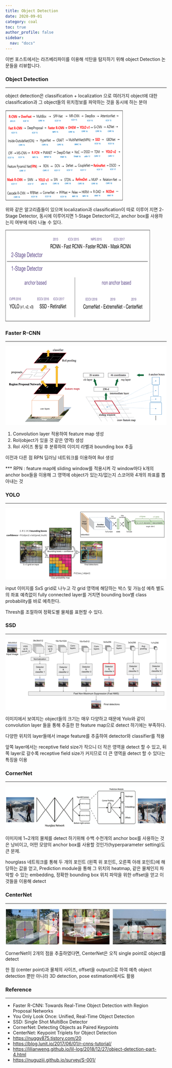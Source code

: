 ```yaml
---
title: Object Detection
date: 2020-09-01
category: coal
toc: true
author_profile: false
sidebar:
  nav: "docs"
---
```




이번 포스트에서는 라즈베리파이를 이용해 석탄을 탐지하기 위해 object Detection 논문들을 리뷰합니다.

### Object Detection
---

object detection은 classification + localization 으로 여러가지 object에 대한 classification과 그 object들의 위치정보를 파악하는 것을 동시에 하는 분야

![object_detect](https://raw.githubusercontent.com/junha-lee/junha-lee.github.io/main/assets/images/object-detection-1.png)

위와 같은 알고리즘들이 있으며 localization과 classification이 따로 이루어 지면 2-Stage Detector, 동시에 이루어지면 1-Stage Detector이고, anchor box를 사용하는지 여부에 따라 나눌 수 있다.

![object_detect](https://raw.githubusercontent.com/junha-lee/junha-lee.github.io/main/assets/images/object-detection.png)

### Faster R-CNN
---

![object_detect](https://raw.githubusercontent.com/junha-lee/junha-lee.github.io/main/assets/images/fasterr-cnn.png)

1. Convolution layer 적용하여 feature map 생성
2. RoI(object가 있을 것 같은 영역) 생성
3. RoI 사이즈 통일 후 분류하여 이미지 라벨과 bounding box 추출

이전과 다른 점
RPN 딥러닝 네트워크를 이용하여 RoI 생성

*** RPN : feature map에 sliding window를 적용시켜 각 window마다 k개의 anchor box들을 이용해 그 영역에 object가 있는지/없는지 스코어와 4개의 좌표를 뽑아내는 것


### YOLO
---
![object_detect](https://raw.githubusercontent.com/junha-lee/junha-lee.github.io/main/assets/images/yolo.png)

input 이미지를 SxS grid로 나누고 각 grid 영역에 해당하는 박스 및 가능성 예측 별도의 좌표 예측없이 fully connected layer를 거치면 bounding box별 class probability를 바로 예측한다.

Thresh를 조절하여 정확도별 물체를 표현할 수 있다.

### SSD
---
![object_detect](https://raw.githubusercontent.com/junha-lee/junha-lee.github.io/main/assets/images/ssd.png)

이미지에서 보여지는 object들의 크기는 매우 다양하고  때문에 Yolo와 같이 convolution layer 들을 통해 추출한 한 feature map으로 detect 하기에는 부족하다.

다양한 위치의 layer들에서 image feature를 추출하여 detector와 classifier를 적용

앞쪽 layer에서는 receptive field size가 작으니 더 작은 영역을 detect 할 수 있고, 뒤쪽 layer로 갈수록 receptive field size가 커지므로 더 큰 영역을 detect 할 수 있다는 특징을 이용

### CornerNet
---
![object_detect](https://raw.githubusercontent.com/junha-lee/junha-lee.github.io/main/assets/images/cornernet.png)

이미지에 1~2개의 물체를 detect 하기위해 수백 수천개의 anchor box를 사용하는 것은 낭비이고, 어떤 모양의 anchor box를 사용할 것인가(hyperparameter setting)도 큰 문제.

hourglass 네트워크를 통해 두 개의 포인트 (왼쪽 위 포인트, 오른쪽 아래 포인트)에 해당하는 값을 얻고, Prediction module을 통해 그 위치의 heatmap, 같은 물체인지 파악할 수 있는 embedding, 정확한 bounding box 위치 파악을 위한 offset을 얻고 이것들을 이용해 detect

### CenterNet
---

![object_detect](https://raw.githubusercontent.com/junha-lee/junha-lee.github.io/main/assets/images/centernet.png)

CornerNet이 2개의 점을 추출하였다면, CenterNet은 오직 single point로 object를 detect 

한 점 (center point)과 물체의 사이즈, offset을 output으로 하여 예측 object detection 뿐만 아니라 3D detection, pose estimation에서도 활용


### Reference
---

* Faster R-CNN: Towards Real-Time Object Detection with Region Proposal Networks
* You Only Look Once: Unified, Real-Time Object Detection
* SSD: Single Shot MultiBox Detector
* CornerNet: Detecting Objects as Paired Keypoints
* CenterNet: Keypoint Triplets for Object Detection
* https://nuggy875.tistory.com/20
* https://blog.lunit.io/2017/06/01/r-cnns-tutorial/
* https://lilianweng.github.io/lil-log/2018/12/27/object-detection-part-4.html
* https://nuguziii.github.io/survey/S-001/


```python

```
